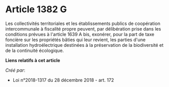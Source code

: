 # Article 1382 G

Les collectivités territoriales et les établissements publics de coopération intercommunale à fiscalité propre peuvent, par
délibération prise dans les conditions prévues à l'article 1639 A bis, exonérer, pour la part de taxe foncière sur les
propriétés bâties qui leur revient, les parties d'une installation hydroélectrique destinées à la préservation de la
biodiversité et de la continuité écologique.

**Liens relatifs à cet article**

_Créé par_:

  - Loi n°2018-1317 du 28 décembre 2018 - art. 172
